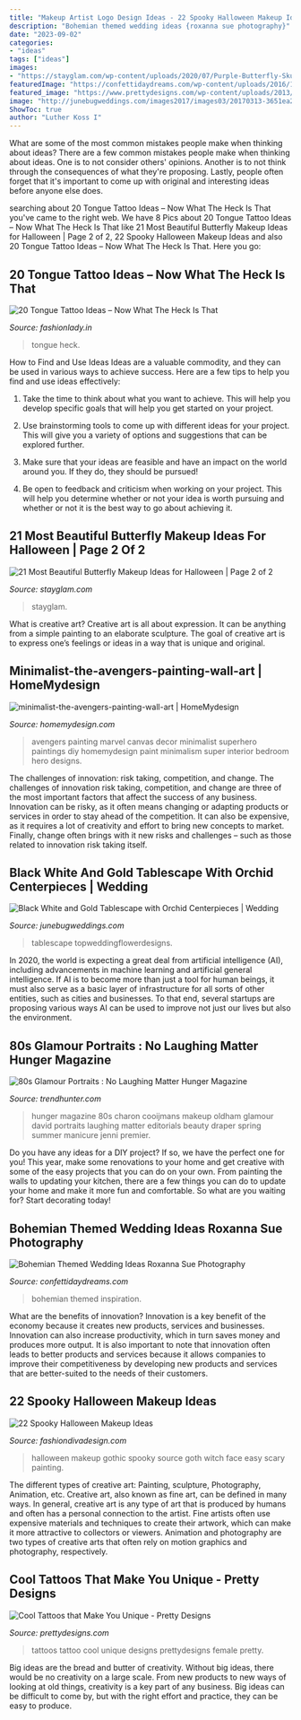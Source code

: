 ```yaml
---
title: "Makeup Artist Logo Design Ideas - 22 Spooky Halloween Makeup Ideas"
description: "Bohemian themed wedding ideas {roxanna sue photography}"
date: "2023-09-02"
categories:
- "ideas"
tags: ["ideas"]
images:
- "https://stayglam.com/wp-content/uploads/2020/07/Purple-Butterfly-Skull-Makeup-Idea.jpg"
featuredImage: "https://confettidaydreams.com/wp-content/uploads/2016/10/Bohemian-Themed-Wedding-Ideas-29.jpg"
featured_image: "https://www.prettydesigns.com/wp-content/uploads/2013/11/Cool-Tattoos-for-Women.jpg"
image: "http://junebugweddings.com/images2017/images03/20170313-3651ea2ce8.jpg"
ShowToc: true
author: "Luther Koss I"
---
```



What are some of the most common mistakes people make when thinking about ideas?
There are a few common mistakes people make when thinking about ideas. One is to not consider others' opinions. Another is to not think through the consequences of what they're proposing. Lastly, people often forget that it's important to come up with original and interesting ideas before anyone else does.

	

		
searching about 20 Tongue Tattoo Ideas – Now What The Heck Is That you've came to the right web. We have 8 Pics about 20 Tongue Tattoo Ideas – Now What The Heck Is That like 21 Most Beautiful Butterfly Makeup Ideas for Halloween | Page 2 of 2, 22 Spooky Halloween Makeup Ideas and also 20 Tongue Tattoo Ideas – Now What The Heck Is That. Here you go:
		
    
## 20 Tongue Tattoo Ideas – Now What The Heck Is That

<img loading=lazy src="https://www.fashionlady.in/wp-content/uploads/2013/07/awesome-tongue-tattoo.jpg" onerror="this.onerror=null;this.src='https://tse1.mm.bing.net/th?id=OIP.R3UaVA6l-7AYPA_70CgFKwAAAA&amp;pid=15.1';" alt="20 Tongue Tattoo Ideas – Now What The Heck Is That">

_Source: fashionlady.in_

>tongue heck. 

	

How to Find and Use Ideas
Ideas are a valuable commodity, and they can be used in various ways to achieve success. Here are a few tips to help you find and use ideas effectively:
1. Take the time to think about what you want to achieve. This will help you develop specific goals that will help you get started on your project.

2. Use brainstorming tools to come up with different ideas for your project. This will give you a variety of options and suggestions that can be explored further.

3. Make sure that your ideas are feasible and have an impact on the world around you. If they do, they should be pursued!

4. Be open to feedback and criticism when working on your project. This will help you determine whether or not your idea is worth pursuing and whether or not it is the best way to go about achieving it.

    
## 21 Most Beautiful Butterfly Makeup Ideas For Halloween | Page 2 Of 2

<img loading=lazy src="https://stayglam.com/wp-content/uploads/2020/07/Purple-Butterfly-Skull-Makeup-Idea.jpg" onerror="this.onerror=null;this.src='https://tse3.mm.bing.net/th?id=OIP.R6jeapOUJIW5ycrVX_bCVAHaLG&amp;pid=15.1';" alt="21 Most Beautiful Butterfly Makeup Ideas for Halloween | Page 2 of 2">

_Source: stayglam.com_

>stayglam. 

	

What is creative art?
Creative art is all about expression. It can be anything from a simple painting to an elaborate sculpture. The goal of creative art is to express one’s feelings or ideas in a way that is unique and original.

    
## Minimalist-the-avengers-painting-wall-art | HomeMydesign

<img loading=lazy src="https://homemydesign.com/wp-content/uploads/2016/05/minimalist-the-avengers-painting-wall-art.jpg" onerror="this.onerror=null;this.src='https://tse4.mm.bing.net/th?id=OIP.CzDFDl0N8L6AQ597NqLXNwHaLR&amp;pid=15.1';" alt="minimalist-the-avengers-painting-wall-art | HomeMydesign">

_Source: homemydesign.com_

>avengers painting marvel canvas decor minimalist superhero paintings diy homemydesign paint minimalism super interior bedroom hero designs. 

	

The challenges of innovation: risk taking, competition, and change.
The challenges of innovation risk taking, competition, and change are three of the most important factors that affect the success of any business. Innovation can be risky, as it often means changing or adapting products or services in order to stay ahead of the competition. It can also be expensive, as it requires a lot of creativity and effort to bring new concepts to market. Finally, change often brings with it new risks and challenges – such as those related to innovation risk taking itself.

    
## Black White And Gold Tablescape With Orchid Centerpieces | Wedding

<img loading=lazy src="http://junebugweddings.com/images2017/images03/20170313-3651ea2ce8.jpg" onerror="this.onerror=null;this.src='https://tse1.mm.bing.net/th?id=OIP.PHPktRYjV1piB5WAxyNgQwHaLH&amp;pid=15.1';" alt="Black White and Gold Tablescape with Orchid Centerpieces | Wedding">

_Source: junebugweddings.com_

>tablescape topweddingflowerdesigns. 

	

In 2020, the world is expecting a great deal from artificial intelligence (AI), including advancements in machine learning and artificial general intelligence. If AI is to become more than just a tool for human beings, it must also serve as a basic layer of infrastructure for all sorts of other entities, such as cities and businesses. To that end, several startups are proposing various ways AI can be used to improve not just our lives but also the environment.

    
## 80s Glamour Portraits : No Laughing Matter Hunger Magazine

<img loading=lazy src="http://cdn.trendhunterstatic.com/thumbs/no-laughing-matter-hunger-magazine.jpeg" onerror="this.onerror=null;this.src='https://tse1.mm.bing.net/th?id=OIP.OkLYkyEOnQfJHNBxMSc6PAHaJ4&amp;pid=15.1';" alt="80s Glamour Portraits : No Laughing Matter Hunger Magazine">

_Source: trendhunter.com_

>hunger magazine 80s charon cooijmans makeup oldham glamour david portraits laughing matter editorials beauty draper spring summer manicure jenni premier. 

	

Do you have any ideas for a DIY project? If so, we have the perfect one for you! This year, make some renovations to your home and get creative with some of the easy projects that you can do on your own. From painting the walls to updating your kitchen, there are a few things you can do to update your home and make it more fun and comfortable. So what are you waiting for? Start decorating today!

    
## Bohemian Themed Wedding Ideas Roxanna Sue Photography

<img loading=lazy src="https://confettidaydreams.com/wp-content/uploads/2016/10/Bohemian-Themed-Wedding-Ideas-29.jpg" onerror="this.onerror=null;this.src='https://tse4.mm.bing.net/th?id=OIP.HCxsRZ6AaNtwuTAcvHIq5AHaLH&amp;pid=15.1';" alt="Bohemian Themed Wedding Ideas Roxanna Sue Photography">

_Source: confettidaydreams.com_

>bohemian themed inspiration. 

	

What are the benefits of innovation?
Innovation is a key benefit of the economy because it creates new products, services and businesses. Innovation can also increase productivity, which in turn saves money and produces more output. It is also important to note that innovation often leads to better products and services because it allows companies to improve their competitiveness by developing new products and services that are better-suited to the needs of their customers.

    
## 22 Spooky Halloween Makeup Ideas

<img loading=lazy src="http://www.fashiondivadesign.com/wp-content/uploads/2013/10/gothic-halloween-make-up-ideas.jpg" onerror="this.onerror=null;this.src='https://tse1.mm.bing.net/th?id=OIP.WucbV2VuBifCqgP1WOvKUAHaLH&amp;pid=15.1';" alt="22 Spooky Halloween Makeup Ideas">

_Source: fashiondivadesign.com_

>halloween makeup gothic spooky source goth witch face easy scary painting. 

	

The different types of creative art: Painting, sculpture, Photography, Animation, etc.
Creative art, also known as fine art, can be defined in many ways. In general, creative art is any type of art that is produced by humans and often has a personal connection to the artist. Fine artists often use expensive materials and techniques to create their artwork, which can make it more attractive to collectors or viewers. Animation and photography are two types of creative arts that often rely on motion graphics and photography, respectively.

    
## Cool Tattoos That Make You Unique - Pretty Designs

<img loading=lazy src="https://www.prettydesigns.com/wp-content/uploads/2013/11/Cool-Tattoos-for-Women.jpg" onerror="this.onerror=null;this.src='https://tse2.mm.bing.net/th?id=OIP.Xi6kNEVJ94elSXfx57YsYAHaLn&amp;pid=15.1';" alt="Cool Tattoos that Make You Unique - Pretty Designs">

_Source: prettydesigns.com_

>tattoos tattoo cool unique designs prettydesigns female pretty. 

	

Big ideas are the bread and butter of creativity. Without big ideas, there would be no creativity on a large scale. From new products to new ways of looking at old things, creativity is a key part of any business. Big ideas can be difficult to come by, but with the right effort and practice, they can be easy to produce.

